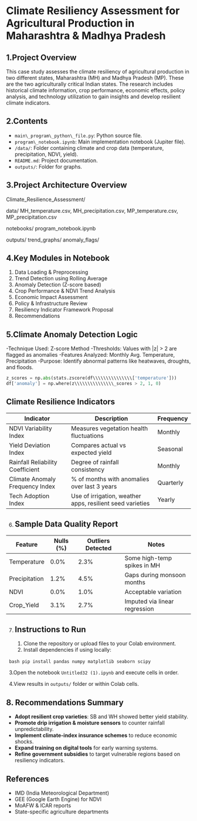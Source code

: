 # **Climate Resiliency Assessment for Agricultural Production in Maharashtra \& Madhya Pradesh**



## **1.Project Overview**


This case study assesses the climate resiliency of agricultural production in two different states, Maharashtra (MH) and Madhya Pradesh (MP). These are the two agriculturally critical Indian states. The research includes historical climate information, crop performance, economic effects, policy analysis, and technology utilization to gain insights and develop resilient climate indicators.

## 

## **2.Contents**

* `main\_program\_python\_file.py`: Python source file.
* `program\_notebook.ipynb`: Main implementation notebook (Jupiter file).
* `/data/`: Folder containing climate and crop data (temperature, precipitation, NDVI, yield).
* `README.md`: Project documentation.
* `outputs/`: Folder for graphs.

## 

## **3.Project Architecture Overview**



Climate\_Resilience\_Assessment/

data/
MH\_temperature.csv,
MH\_precipitation.csv,
MP\_temperature.csv,
MP\_precipitation.csv

notebooks/
program\_notebook.ipynb

outputs/
trend\_graphs/
anomaly\_flags/


## 

## **4.Key Modules in Notebook**



1. Data Loading \& Preprocessing
2. Trend Detection using Rolling Average
3. Anomaly Detection (Z-score based)
4. Crop Performance \& NDVI Trend Analysis
5. Economic Impact Assessment
6. Policy \& Infrastructure Review
7. Resiliency Indicator Framework Proposal
8. Recommendations



## **5.Climate Anomaly Detection Logic**

-Technique Used: Z-score Method
-Thresholds: Values with |z| > 2 are flagged as anomalies
-Features Analyzed: Monthly Avg. Temperature, Precipitation
-Purpose: Identify abnormal patterns like heatwaves, droughts, and floods.



```python
z_scores = np.abs(stats.zscore(df\\\\\\\\\\\\\\\['temperature']))
df['anomaly'] = np.where(z\\\\\\\\\\\\\\\_scores > 2, 1, 0)
```

## **Climate Resilience Indicators**

| Indicator                         | Description                                              | Frequency |
|----------------------------------|----------------------------------------------------------|-----------|
| NDVI Variability Index           | Measures vegetation health fluctuations                  | Monthly   |
| Yield Deviation Index            | Compares actual vs expected yield                        | Seasonal  |
| Rainfall Reliability Coefficient | Degree of rainfall consistency                           | Monthly   |
| Climate Anomaly Frequency Index | % of months with anomalies over last 3 years             | Quarterly |
| Tech Adoption Index              | Use of irrigation, weather apps, resilient seed varieties| Yearly    |



6. ## **Sample Data Quality Report**



| Feature        | Nulls (%) | Outliers Detected | Notes                         |
|----------------|-----------|-------------------|-------------------------------|
| Temperature    | 0.0%      | 2.3%              | Some high-temp spikes in MH   |
| Precipitation  | 1.2%      | 4.5%              | Gaps during monsoon months    |
| NDVI           | 0.0%      | 1.0%              | Acceptable variation          |
| Crop_Yield     | 3.1%      | 2.7%              | Imputed via linear regression |







7. ## **Instructions to Run**

   1. Clone the repository or upload files to your Colab environment.
   2. Install dependencies if using locally:

 	`bash pip install pandas numpy matplotlib seaborn scipy `

   3.Open the notebook `Untitled32 (1).ipynb` and execute cells in order.

   4.View results in `outputs/` folder or within Colab cells.



## 8\. Recommendations Summary

* **Adopt resilient crop varieties**: SB and WH showed better yield stability.
* **Promote drip irrigation \& moisture sensors** to counter rainfall unpredictability.
* **Implement climate-index insurance schemes** to reduce economic shocks.
* **Expand training on digital tools** for early warning systems.
* **Refine government subsidies** to target vulnerable regions based on resiliency indicators.

## References

* IMD (India Meteorological Department)
* GEE (Google Earth Engine) for NDVI
* MoAFW \& ICAR reports
* State-specific agriculture departments
